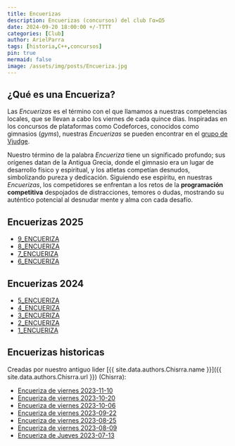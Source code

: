```yaml
---
title: Encuerizas
description: Encuerizas (concursos) del club Γα=Ω5
date: 2024-09-20 18:00:00 +/-TTTT
categories: [Club]
author: ArielParra 
tags: [historia,C++,concursos]
pin: true
mermaid: false
image: /assets/img/posts/Encueriza.jpg
---
```


## ¿Qué es una Encueriza?

Las *Encuerizas* es el término con el que llamamos a nuestras competencias locales, que se llevan a cabo los viernes de cada quince días. Inspiradas en los concursos de plataformas como Codeforces, conocidos como gimnasios (*gyms*), nuestras *Encuerizas* se pueden encontrar en el [grupo de Vjudge](https://vjudge.net/group/gallos#contests-anchor).

Nuestro término de la palabra *Encueriza* tiene un significado profundo; sus orígenes datan de la Antigua Grecia, donde el gimnasio era un lugar de desarrollo físico y espiritual, y los atletas competían desnudos, simbolizando pureza y dedicación. Siguiendo ese espíritu, en nuestras *Encuerizas*, los competidores se enfrentan a los retos de la **programación competitiva** despojados de distracciones, temores o dudas, mostrando su auténtico potencial al desnudar mente y alma con cada desafío. 


## Encuerizas 2025

- [9_ENCUERIZA](https://vjudge.net/contest/701621)
- [8_ENCUERIZA](https://vjudge.net/contest/699477)
- [7_ENCUERIZA](https://vjudge.net/contest/697480)
- [6_ENCUERIZA](https://vjudge.net/contest/695438)

## Encuerizas 2024

- [5_ENCUERIZA](https://vjudge.net/contest/668453) 
- [4_ENCUERIZA](https://vjudge.net/contest/664920)
- [3_ENCUERIZA](https://vjudge.net/contest/660006)
- [2_ENCUERIZA](https://vjudge.net/contest/653728)
- [1_ENCUERIZA](https://vjudge.net/contest/653686)

## Encuerizas historicas

Creadas por nuestro antiguo lider [{{ site.data.authors.Chisrra.name }}]({{ site.data.authors.Chisrra.url }}) (Chisrra):

- [Encueriza de viernes 2023-11-10](https://vjudge.net/contest/593763)
- [Encueriza de viernes 2023-10-20](https://vjudge.net/contest/589268)
- [Encueriza de viernes 2023-10-06](https://vjudge.net/contest/585986)
- [Encueriza de viernes 2023-09-22](https://vjudge.net/contest/583268)
- [Encueriza de viernes 2023-08-25](https://vjudge.net/contest/577578)
- [Encueriza de viernes 2023-08-09](https://vjudge.net/contest/580353)
- [Encueriza de Jueves  2023-07-13](https://vjudge.net/contest/568837)
